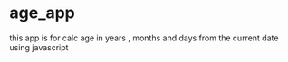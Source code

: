 # age_app
this app is for calc age in years , months and days from the current date using javascript
